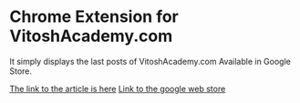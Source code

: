 # Chrome Extension for VitoshAcademy.com

It simply displays the last posts of VitoshAcademy.com
Available in Google Store.

[The link to the article is here](http://www.vitoshacademy.com/google-chrome-extension-building-a-simple-extension-for-vitoshacademy-com/)
[Link to the google web store](https://chrome.google.com/webstore/detail/vitoshacademycom-rss/elkhflehnabmfejnaoijhifekoddcaml)
